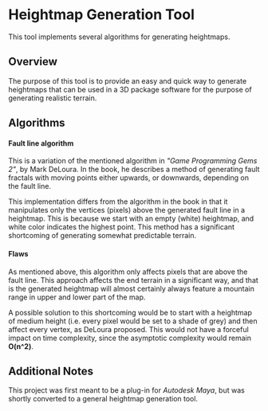 # Heightmap Generation Tool

This tool implements several algorithms for generating heightmaps.

<h2>Overview</h2>

The purpose of this tool is to provide an easy and quick way to generate heightmaps that can be used in a 3D package software for the purpose of generating realistic terrain.

<h2>Algorithms</h2>

<h4>Fault line algorithm</h4>

This is a variation of the mentioned algorithm in _"Game Programming Gems 2"_, by Mark DeLoura. In the book, he describes
a method of generating fault fractals with moving points either upwards, or downwards, depending on the fault line.

This implementation differs from the algorithm in the book in that it manipulates only the vertices (pixels) above the generated fault line in a heightmap.
This is because we start with an empty (white) heightmap, and white color indicates the highest point. This method has a significant shortcoming of generating somewhat predictable terrain.

<h4>Flaws</h4>
As mentioned above, this algorithm only affects pixels that are above the fault line. This approach affects the end terrain in a significant way,
and that is the generated heightmap will almost certainly always feature a mountain range in upper and lower part of the map.

A possible solution to this shortcoming would be to start with a heightmap of medium height (i.e. every pixel would be set to a shade of grey) and
then affect every vertex, as DeLoura proposed. This would not have a forceful impact on time complexity, since the asymptotic complexity would remain **O(n^2)**.

<h2>Additional Notes</h2>

This project was first meant to be a plug-in for _Autodesk Maya_, but was shortly converted to a general heightmap generation tool.
